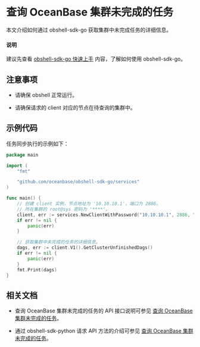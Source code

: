 # 查询 OceanBase 集群未完成的任务

本文介绍如何通过 obshell-sdk-go 获取集群中未完成任务的详细信息。

<main id="notice" type='explain'>
  <h4>说明</h4>
  <p>建议先查看 <a href='../100.quickstart-of-go.md'>obshell-sdk-go 快速上手</a> 内容，了解如何使用 obshell-sdk-go。</p>
</main>

## 注意事项

* 请确保 obshell 正常运行。

* 请确保请求的 client 对应的节点在待查询的集群中。

## 示例代码

任务同步执行的示例如下：

```go
package main

import (
    "fmt"

    "github.com/oceanbase/obshell-sdk-go/services"
)

func main() {
    // 创建 client 实例，节点地址为 '10.10.10.1'，端口为 2886。
    // 所在集群的 root@sys 密码为 '****'。
    client, err := services.NewClientWithPassword("10.10.10.1", 2886, "***")
    if err != nil {
        panic(err)
    }

    // 获取集群中未完成的任务的详细信息。
    dags, err := client.V1().GetClusterUnfinishedDags()
    if err != nil {
        panic(err)
    }
    fmt.Print(dags)
}
```

## 相关文档

* 查询 OceanBase 集群未完成的任务的 API 接口说明可参见 [查询 OceanBase 集群未完成的任务](../../../400.obshell-api-reference/1000.task-management/2500.get-oceanbase-unfinish-task.md)。

* 通过 obshell-sdk-python 请求 API 方法的介绍可参见 [查询 OceanBase 集群未完成的任务](../../100.python/1000.task-management/2500.get-oceanbase-unfinish-task-of-python.md)。
